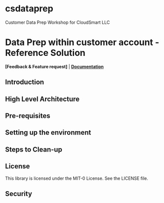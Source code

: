 # csdataprep
Customer Data Prep Workshop for CloudSmart LLC

# Data Prep within customer account - Reference Solution
**[Feedback & Feature request]** | **[Documentation](DOCUMENTATION.md)**

## Introduction

## High Level Architecture  
## Pre-requisites
## Setting up the environment
## Steps to Clean-up

## License
This library is licensed under the MIT-0 License. See the LICENSE file.

## Security
